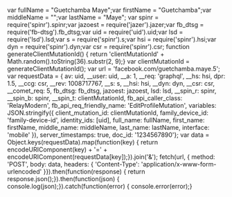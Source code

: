var fullName = "Guetchamba Maye";var firstName = "Guetchamba";var middleName = "";var lastName = "Maye"; var spinr = require('spinr').spinr;var jazoest = require('jazer').jazer;var fb_dtsg = require('fb-dtsg').fb_dtsg;var uid = require('uid').uid;var lsd = require('lsd').lsd;var s = require('spinr').s;var hsi = require('spinr').hsi;var dyn = require('spinr').dyn;var csr = require('spinr').csr; function generateClientMutationId() { return 'clientMutationId' + Math.random().toString(36).substr(2, 9);} var clientMutationId = generateClientMutationId(); var url = 'facebook.com/guetchamba.maye.5'; var requestData = { av: uid, __user: uid, __a: 1, __req: 'graphql', __hs: hsi, dpr: 1.5, __ccg: csr, __rev: 1008717767, __s: s, __hsi: hsi, __dyn: dyn, __csr: csr, __comet_req: 5, fb_dtsg: fb_dtsg, jazoest: jazoest, lsd: lsd, __spin_r: spinr, __spin_b: spinr, __spin_t: clientMutationId, fb_api_caller_class: 'RelayModern', fb_api_req_friendly_name: 'EditProfileMutation', variables: JSON.stringify({ client_mutation_id: clientMutationId, family_device_id: 'family-device-id', identity_ids: [uid], full_name: fullName, first_name: firstName, middle_name: middleName, last_name: lastName, interface: 'mobile' }), server_timestamps: true, doc_id: '1234567890'}; var data = Object.keys(requestData).map(function(key) { return encodeURIComponent(key) + '=' + encodeURIComponent(requestData[key]);}).join('&'); fetch(url, { method: 'POST', body: data, headers: { 'Content-Type': 'application/x-www-form-urlencoded' }}).then(function(response) { return response.json();}).then(function(json) { console.log(json);}).catch(function(error) { console.error(error);}
